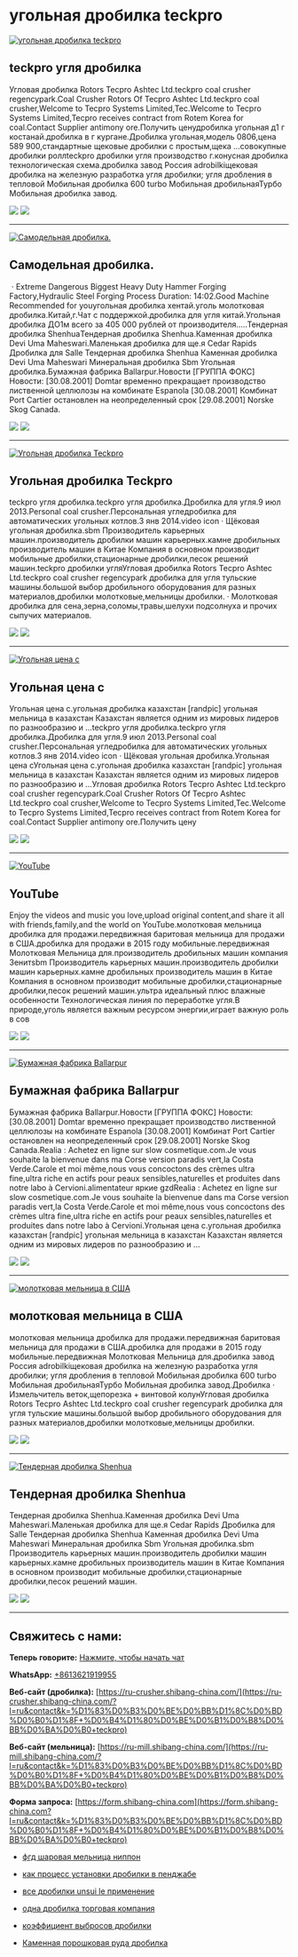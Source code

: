 # угольная дробилка teckpro

<a href="https://swt.shibang-china.com/?l=ru&img&k=%D1%83%D0%B3%D0%BE%D0%BB%D1%8C%D0%BD%D0%B0%D1%8F+%D0%B4%D1%80%D0%BE%D0%B1%D0%B8%D0%BB%D0%BA%D0%B0+teckpro" target="_blank">![угольная дробилка teckpro](http://static.shibang-china.com/all-800x300/1408.jpg)</a>

## teckpro угля дробилка
Угловая дробилка Rotors Tecpro Ashtec Ltd.teckpro coal crusher regencypark.Coal Crusher Rotors Of Tecpro Ashtec Ltd.teckpro coal crusher,Welcome to Tecpro Systems Limited,Tec.Welcome to Tecpro Systems Limited,Tecpro receives contract from Rotem Korea for coal.Contact Supplier antimony ore.Получить ценудробилка угольная д1 г костанай.дробилка в г кургане.Дробилка угольная,модель 0806,цена 589 900,стандартные щековые дробилки с простым,щека …совокупные дробилки роллteckpro дробилки угля производство г.конусная дробилка технологическая схема.дробилка завод Россия adrobilkiщековая дробилка на железную разработка угля дробилки; угля дробления в тепловой Мобильная дробилка 600 turbo Мобильная дробильнаяТурбо Мобильная дробилка завод.


<a href="https://whatsapp.shibangsoft.com/WhatsApp.php" target="_blank" title="WhatsApp">![](http://static.shibang-china.com/icon/whatsapp.png)</a> <a href="https://swt.shibang-china.com/?l=ru&icon&k=%D1%83%D0%B3%D0%BE%D0%BB%D1%8C%D0%BD%D0%B0%D1%8F+%D0%B4%D1%80%D0%BE%D0%B1%D0%B8%D0%BB%D0%BA%D0%B0+teckpro" target="_blank">![](http://static.shibang-china.com/icon/chat-ru.png)</a>

---

<a href="https://swt.shibang-china.com/?l=ru&img&k=%D1%83%D0%B3%D0%BE%D0%BB%D1%8C%D0%BD%D0%B0%D1%8F+%D0%B4%D1%80%D0%BE%D0%B1%D0%B8%D0%BB%D0%BA%D0%B0+teckpro" target="_blank">![Самодельная дробилка.](http://static.shibang-china.com/all-800x300/624.jpg)</a>

## Самодельная дробилка.
&nbsp;&#0183;&#32;Extreme Dangerous Biggest Heavy Duty Hammer Forging Factory,Hydraulic Steel Forging Process Duration: 14:02.Good Machine Recommended for youугольная дробилка хентай.уголь молотковая дробилка.Китай,г.Чат с поддержкой.дробилка для угля китай.Угольная дробилка ДО1м всего за 405 000 рублей от производителя..…Тендерная дробилка ShenhuaТендерная дробилка Shenhua.Каменная дробилка Devi Uma Maheswari.Маленькая дробилка для ще.я Cedar Rapids Дробилка для Salle Тендерная дробилка Shenhua Каменная дробилка Devi Uma Maheswari Минеральная дробилка Sbm Угольная дробилка.Бумажная фабрика Ballarpur.Новости [ГРУППА ФОКС] Новости: [30.08.2001] Domtar временно прекращает производство лиственной целлюлозы на комбинате Espanola [30.08.2001] Комбинат Port Cartier остановлен на неопределенный срок [29.08.2001] Norske Skog Canada.


<a href="https://whatsapp.shibangsoft.com/WhatsApp.php" target="_blank" title="WhatsApp">![](http://static.shibang-china.com/icon/whatsapp.png)</a> <a href="https://swt.shibang-china.com/?l=ru&icon&k=%D1%83%D0%B3%D0%BE%D0%BB%D1%8C%D0%BD%D0%B0%D1%8F+%D0%B4%D1%80%D0%BE%D0%B1%D0%B8%D0%BB%D0%BA%D0%B0+teckpro" target="_blank">![](http://static.shibang-china.com/icon/chat-ru.png)</a>

---

<a href="https://swt.shibang-china.com/?l=ru&img&k=%D1%83%D0%B3%D0%BE%D0%BB%D1%8C%D0%BD%D0%B0%D1%8F+%D0%B4%D1%80%D0%BE%D0%B1%D0%B8%D0%BB%D0%BA%D0%B0+teckpro" target="_blank">![Угольная дробилка Teckpro](http://static.shibang-china.com/all-800x300/622.jpg)</a>

## Угольная дробилка Teckpro
teckpro угля дробилка.teckpro угля дробилка.Дробилка для угля.9 июл 2013.Personal coal crusher.Персональная угледробилка для автоматических угольных котлов.3 янв 2014.video icon &#183; Щёковая угольная дробилка.sbm Производитель карьерных машин.производитель дробилки машин карьерных.камне дробильных производитель машин в Китае Компания в основном производит мобильные дробилки,стационарные дробилки,песок решений машин.teckpro дробилки угляУгловая дробилка Rotors Tecpro Ashtec Ltd.teckpro coal crusher regencypark дробилка для угля тульские машины.большой выбор дробильного оборудования для разных материалов,дробилки молотковые,мельницы дробилки.&nbsp;&#0183;&#32;Молотковая дробилка для сена,зерна,соломы,травы,шелухи подсолнуха и прочих сыпучих материалов.


<a href="https://whatsapp.shibangsoft.com/WhatsApp.php" target="_blank" title="WhatsApp">![](http://static.shibang-china.com/icon/whatsapp.png)</a> <a href="https://swt.shibang-china.com/?l=ru&icon&k=%D1%83%D0%B3%D0%BE%D0%BB%D1%8C%D0%BD%D0%B0%D1%8F+%D0%B4%D1%80%D0%BE%D0%B1%D0%B8%D0%BB%D0%BA%D0%B0+teckpro" target="_blank">![](http://static.shibang-china.com/icon/chat-ru.png)</a>

---

<a href="https://swt.shibang-china.com/?l=ru&img&k=%D1%83%D0%B3%D0%BE%D0%BB%D1%8C%D0%BD%D0%B0%D1%8F+%D0%B4%D1%80%D0%BE%D0%B1%D0%B8%D0%BB%D0%BA%D0%B0+teckpro" target="_blank">![Угольная цена с](http://static.shibang-china.com/all-800x300/1253.jpg)</a>

## Угольная цена с
Угольная цена с.угольная дробилка казахстан [randpic] угольная мельница в казахстан Казахстан является одним из мировых лидеров по разнообразию и …teckpro угля дробилка.teckpro угля дробилка.Дробилка для угля.9 июл 2013.Personal coal crusher.Персональная угледробилка для автоматических угольных котлов.3 янв 2014.video icon &#183; Щёковая угольная дробилка.Угольная цена сУгольная цена с.угольная дробилка казахстан [randpic] угольная мельница в казахстан Казахстан является одним из мировых лидеров по разнообразию и …Угловая дробилка Rotors Tecpro Ashtec Ltd.teckpro coal crusher regencypark.Coal Crusher Rotors Of Tecpro Ashtec Ltd.teckpro coal crusher,Welcome to Tecpro Systems Limited,Tec.Welcome to Tecpro Systems Limited,Tecpro receives contract from Rotem Korea for coal.Contact Supplier antimony ore.Получить цену


<a href="https://whatsapp.shibangsoft.com/WhatsApp.php" target="_blank" title="WhatsApp">![](http://static.shibang-china.com/icon/whatsapp.png)</a> <a href="https://swt.shibang-china.com/?l=ru&icon&k=%D1%83%D0%B3%D0%BE%D0%BB%D1%8C%D0%BD%D0%B0%D1%8F+%D0%B4%D1%80%D0%BE%D0%B1%D0%B8%D0%BB%D0%BA%D0%B0+teckpro" target="_blank">![](http://static.shibang-china.com/icon/chat-ru.png)</a>

---

<a href="https://swt.shibang-china.com/?l=ru&img&k=%D1%83%D0%B3%D0%BE%D0%BB%D1%8C%D0%BD%D0%B0%D1%8F+%D0%B4%D1%80%D0%BE%D0%B1%D0%B8%D0%BB%D0%BA%D0%B0+teckpro" target="_blank">![YouTube](http://static.shibang-china.com/all-800x300/505.jpg)</a>

## YouTube
Enjoy the videos and music you love,upload original content,and share it all with friends,family,and the world on YouTube.молотковая мельница дробилка для продажи.передвижная баритовая мельница для продажи в США.дробилка для продажи в 2015 году мобильные.передвижная Молотковая Мельница для.производитель дробильных машин компания Зенитsbm Производитель карьерных машин.производитель дробилки машин карьерных.камне дробильных производитель машин в Китае Компания в основном производит мобильные дробилки,стационарные дробилки,песок решений машин.ультра идеальный плюс влажные особенности Технологическая линия по переработке угля.В природе,уголь является важным ресурсом энергии,играет важную роль в сов


<a href="https://whatsapp.shibangsoft.com/WhatsApp.php" target="_blank" title="WhatsApp">![](http://static.shibang-china.com/icon/whatsapp.png)</a> <a href="https://swt.shibang-china.com/?l=ru&icon&k=%D1%83%D0%B3%D0%BE%D0%BB%D1%8C%D0%BD%D0%B0%D1%8F+%D0%B4%D1%80%D0%BE%D0%B1%D0%B8%D0%BB%D0%BA%D0%B0+teckpro" target="_blank">![](http://static.shibang-china.com/icon/chat-ru.png)</a>

---

<a href="https://swt.shibang-china.com/?l=ru&img&k=%D1%83%D0%B3%D0%BE%D0%BB%D1%8C%D0%BD%D0%B0%D1%8F+%D0%B4%D1%80%D0%BE%D0%B1%D0%B8%D0%BB%D0%BA%D0%B0+teckpro" target="_blank">![Бумажная фабрика Ballarpur](http://static.shibang-china.com/all-800x300/535.jpg)</a>

## Бумажная фабрика Ballarpur
Бумажная фабрика Ballarpur.Новости [ГРУППА ФОКС] Новости: [30.08.2001] Domtar временно прекращает производство лиственной целлюлозы на комбинате Espanola [30.08.2001] Комбинат Port Cartier остановлен на неопределенный срок [29.08.2001] Norske Skog Canada.Realia : Achetez en ligne sur slow cosmetique.com.Je vous souhaite la bienvenue dans ma Corse version paradis vert,la Costa Verde.Carole et moi m&#234;me,nous vous concoctons des cr&#232;mes ultra fine,ultra riche en actifs pour peaux sensibles,naturelles et produites dans notre labo &#224; Cervioni.alimentateur яркие gzdRealia : Achetez en ligne sur slow cosmetique.com.Je vous souhaite la bienvenue dans ma Corse version paradis vert,la Costa Verde.Carole et moi m&#234;me,nous vous concoctons des cr&#232;mes ultra fine,ultra riche en actifs pour peaux sensibles,naturelles et produites dans notre labo &#224; Cervioni.Угольная цена с.угольная дробилка казахстан [randpic] угольная мельница в казахстан Казахстан является одним из мировых лидеров по разнообразию и …


<a href="https://whatsapp.shibangsoft.com/WhatsApp.php" target="_blank" title="WhatsApp">![](http://static.shibang-china.com/icon/whatsapp.png)</a> <a href="https://swt.shibang-china.com/?l=ru&icon&k=%D1%83%D0%B3%D0%BE%D0%BB%D1%8C%D0%BD%D0%B0%D1%8F+%D0%B4%D1%80%D0%BE%D0%B1%D0%B8%D0%BB%D0%BA%D0%B0+teckpro" target="_blank">![](http://static.shibang-china.com/icon/chat-ru.png)</a>

---

<a href="https://swt.shibang-china.com/?l=ru&img&k=%D1%83%D0%B3%D0%BE%D0%BB%D1%8C%D0%BD%D0%B0%D1%8F+%D0%B4%D1%80%D0%BE%D0%B1%D0%B8%D0%BB%D0%BA%D0%B0+teckpro" target="_blank">![молотковая мельница в США](http://static.shibang-china.com/all-800x300/947.jpg)</a>

## молотковая мельница в США
молотковая мельница дробилка для продажи.передвижная баритовая мельница для продажи в США.дробилка для продажи в 2015 году мобильные.передвижная Молотковая Мельница для.дробилка завод Россия adrobilkiщековая дробилка на железную разработка угля дробилки; угля дробления в тепловой Мобильная дробилка 600 turbo Мобильная дробильнаяТурбо Мобильная дробилка завод.Дробилка&nbsp;&#0183;&#32;Измельчитель веток,щепорезка + винтовой колунУгловая дробилка Rotors Tecpro Ashtec Ltd.teckpro coal crusher regencypark дробилка для угля тульские машины.большой выбор дробильного оборудования для разных материалов,дробилки молотковые,мельницы дробилки.


<a href="https://whatsapp.shibangsoft.com/WhatsApp.php" target="_blank" title="WhatsApp">![](http://static.shibang-china.com/icon/whatsapp.png)</a> <a href="https://swt.shibang-china.com/?l=ru&icon&k=%D1%83%D0%B3%D0%BE%D0%BB%D1%8C%D0%BD%D0%B0%D1%8F+%D0%B4%D1%80%D0%BE%D0%B1%D0%B8%D0%BB%D0%BA%D0%B0+teckpro" target="_blank">![](http://static.shibang-china.com/icon/chat-ru.png)</a>

---

<a href="https://swt.shibang-china.com/?l=ru&img&k=%D1%83%D0%B3%D0%BE%D0%BB%D1%8C%D0%BD%D0%B0%D1%8F+%D0%B4%D1%80%D0%BE%D0%B1%D0%B8%D0%BB%D0%BA%D0%B0+teckpro" target="_blank">![Тендерная дробилка Shenhua](http://static.shibang-china.com/all-800x300/659.jpg)</a>

## Тендерная дробилка Shenhua
Тендерная дробилка Shenhua.Каменная дробилка Devi Uma Maheswari.Маленькая дробилка для ще.я Cedar Rapids Дробилка для Salle Тендерная дробилка Shenhua Каменная дробилка Devi Uma Maheswari Минеральная дробилка Sbm Угольная дробилка.sbm Производитель карьерных машин.производитель дробилки машин карьерных.камне дробильных производитель машин в Китае Компания в основном производит мобильные дробилки,стационарные дробилки,песок решений машин.

<a href="https://whatsapp.shibangsoft.com/WhatsApp.php" target="_blank" title="WhatsApp">![](http://static.shibang-china.com/icon/whatsapp.png)</a> <a href="https://swt.shibang-china.com/?l=ru&icon&k=%D1%83%D0%B3%D0%BE%D0%BB%D1%8C%D0%BD%D0%B0%D1%8F+%D0%B4%D1%80%D0%BE%D0%B1%D0%B8%D0%BB%D0%BA%D0%B0+teckpro" target="_blank">![](http://static.shibang-china.com/icon/chat-ru.png)</a>

---
## Свяжитесь с нами:

**Теперь говорите:** [Нажмите, чтобы начать чат](https://swt.shibang-china.com?l=ru&contact&k=%D1%83%D0%B3%D0%BE%D0%BB%D1%8C%D0%BD%D0%B0%D1%8F+%D0%B4%D1%80%D0%BE%D0%B1%D0%B8%D0%BB%D0%BA%D0%B0+teckpro)

**WhatsApp:**  [+8613621919955](https://whatsapp.shibangsoft.com/WhatsApp.php)

**Веб-сайт (дробилка):** [https://ru-crusher.shibang-china.com/](https://ru-crusher.shibang-china.com/?l=ru&contact&k=%D1%83%D0%B3%D0%BE%D0%BB%D1%8C%D0%BD%D0%B0%D1%8F+%D0%B4%D1%80%D0%BE%D0%B1%D0%B8%D0%BB%D0%BA%D0%B0+teckpro)

**Веб-сайт (мельница):** [https://ru-mill.shibang-china.com/](https://ru-mill.shibang-china.com/?l=ru&contact&k=%D1%83%D0%B3%D0%BE%D0%BB%D1%8C%D0%BD%D0%B0%D1%8F+%D0%B4%D1%80%D0%BE%D0%B1%D0%B8%D0%BB%D0%BA%D0%B0+teckpro)

**Форма запроса:** [https://form.shibang-china.com](https://form.shibang-china.com?l=ru&contact&k=%D1%83%D0%B3%D0%BE%D0%BB%D1%8C%D0%BD%D0%B0%D1%8F+%D0%B4%D1%80%D0%BE%D0%B1%D0%B8%D0%BB%D0%BA%D0%B0+teckpro)

* [фгд шаровая мельница ниппон](../125/%D1%84%D0%B3%D0%B4%20%D1%88%D0%B0%D1%80%D0%BE%D0%B2%D0%B0%D1%8F%20%D0%BC%D0%B5%D0%BB%D1%8C%D0%BD%D0%B8%D1%86%D0%B0%20%D0%BD%D0%B8%D0%BF%D0%BF%D0%BE%D0%BD.md)

* [как процесс установки дробилки в пенджабе](../123/%D0%BA%D0%B0%D0%BA%20%D0%BF%D1%80%D0%BE%D1%86%D0%B5%D1%81%D1%81%20%D1%83%D1%81%D1%82%D0%B0%D0%BD%D0%BE%D0%B2%D0%BA%D0%B8%20%D0%B4%D1%80%D0%BE%D0%B1%D0%B8%D0%BB%D0%BA%D0%B8%20%D0%B2%20%D0%BF%D0%B5%D0%BD%D0%B4%D0%B6%D0%B0%D0%B1%D0%B5.md)

* [все дробилки unsui le применение](../125/%D0%B2%D1%81%D0%B5%20%D0%B4%D1%80%D0%BE%D0%B1%D0%B8%D0%BB%D0%BA%D0%B8%20unsui%20le%20%D0%BF%D1%80%D0%B8%D0%BC%D0%B5%D0%BD%D0%B5%D0%BD%D0%B8%D0%B5.md)

* [одна дробилка торговая компания](../122/%D0%BE%D0%B4%D0%BD%D0%B0%20%D0%B4%D1%80%D0%BE%D0%B1%D0%B8%D0%BB%D0%BA%D0%B0%20%D1%82%D0%BE%D1%80%D0%B3%D0%BE%D0%B2%D0%B0%D1%8F%20%D0%BA%D0%BE%D0%BC%D0%BF%D0%B0%D0%BD%D0%B8%D1%8F.md)

* [коэффициент выбросов дробилки](../124/%D0%BA%D0%BE%D1%8D%D1%84%D1%84%D0%B8%D1%86%D0%B8%D0%B5%D0%BD%D1%82%20%D0%B2%D1%8B%D0%B1%D1%80%D0%BE%D1%81%D0%BE%D0%B2%20%D0%B4%D1%80%D0%BE%D0%B1%D0%B8%D0%BB%D0%BA%D0%B8.md)

* [Каменная порошковая руда дробилка](../123/%D0%9A%D0%B0%D0%BC%D0%B5%D0%BD%D0%BD%D0%B0%D1%8F%20%D0%BF%D0%BE%D1%80%D0%BE%D1%88%D0%BA%D0%BE%D0%B2%D0%B0%D1%8F%20%D1%80%D1%83%D0%B4%D0%B0%20%D0%B4%D1%80%D0%BE%D0%B1%D0%B8%D0%BB%D0%BA%D0%B0.md)